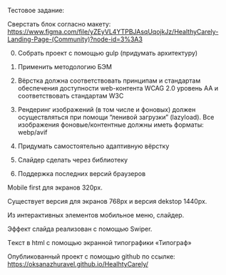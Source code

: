 Тестовое задание:

Сверстать блок согласно макету: https://www.figma.com/file/yZEyVL4YTPBJAsqUqojkJz/HealthyCarely-Landing-Page-(Community)?node-id=3%3A3

0. Собрать проект с помощью gulp (придумать архитектуру)

1. Применить методологию БЭМ

2. Вёрстка должна соответствовать принципам и стандартам обеспечения доступности web-контента WCAG 2.0 уровень AA и соответствовать стандартам W3C

3. Рендеринг изображений (в том числе и фоновых) должен осуществляться при помощи “ленивой загрузки” (lazyload). Все изображения фоновые/контентные должны иметь форматы: webp/avif

4. Придумать самостоятельно адаптивную вёрстку

5. Слайдер сделать через библиотеку

6. Поддержка последних версий браузеров

Mobile first для экранов 320px.

Существует версия для экранов 768px и версия dekstop 1440px.

Из интерактивных элементов мобильное меню, слайдер.

Эффект слайдa реализован с помощью Swiper.

Tекст в html с помощью экранной типографики «Типограф»

Опубликованный проект с помощью github по ссылке: https://oksanazhuravel.github.io/HealhtyCarely/
